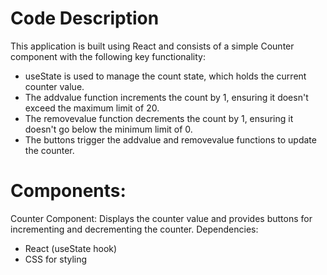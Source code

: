  # Code Description
This application is built using React and consists of a simple Counter component with the following key functionality:

* useState is used to manage the count state, which holds the current counter value.
* The addvalue function increments the count by 1, ensuring it doesn't exceed the maximum limit of 20.
* The removevalue function decrements the count by 1, ensuring it doesn't go below the minimum limit of 0.
* The buttons trigger the addvalue and removevalue functions to update the counter.

# Components:
Counter Component: Displays the counter value and provides buttons for incrementing and decrementing the counter.
Dependencies:
 * React (useState hook)
 * CSS for styling
